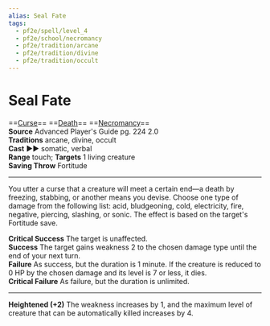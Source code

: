 ```yaml
---
alias: Seal Fate
tags:
  - pf2e/spell/level_4
  - pf2e/school/necromancy
  - pf2e/tradition/arcane
  - pf2e/tradition/divine
  - pf2e/tradition/occult
---
```


# Seal Fate

==[Curse](Curse.md)== ==[Death](Death.md)== ==[Necromancy](Necromancy.md)==  
__Source__ Advanced Player's Guide pg. 224 2.0  
**Traditions** arcane, divine, occult  
**Cast** ►► somatic, verbal  
**Range** touch; **Targets** 1 living creature  
**Saving Throw** Fortitude

---

You utter a curse that a creature will meet a certain end—a death by freezing, stabbing, or another means you devise. Choose one type of damage from the following list: acid, bludgeoning, cold, electricity, fire, negative, piercing, slashing, or sonic. The effect is based on the target's Fortitude save.

**Critical Success** The target is unaffected.  
**Success** The target gains weakness 2 to the chosen damage type until the end of your next turn.  
**Failure** As success, but the duration is 1 minute. If the creature is reduced to 0 HP by the chosen damage and its level is 7 or less, it dies.  
**Critical Failure** As failure, but the duration is unlimited.

<hr>

**Heightened (+2)** The weakness increases by 1, and the maximum level of creature that can be automatically killed increases by 4.
